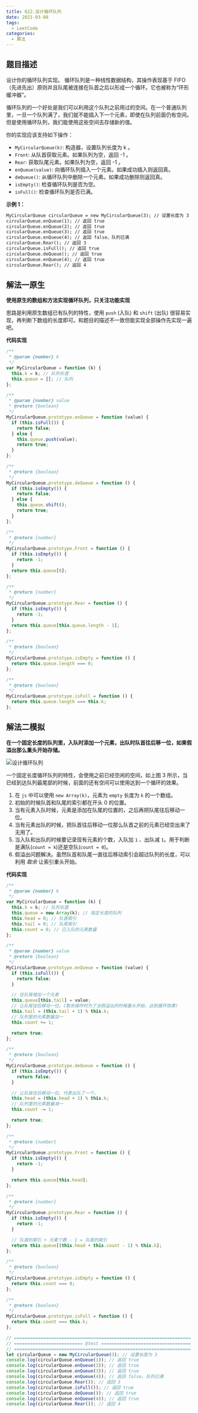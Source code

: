 ```yaml
---
title: 622.设计循环队列
date: 2021-03-08
tags:
  - LeetCode
categories:
  - 算法
---
```


## 题目描述

设计你的循环队列实现。 循环队列是一种线性数据结构，其操作表现基于 FIFO（先进先出）原则并且队尾被连接在队首之后以形成一个循环。它也被称为“环形缓冲器”。

循环队列的一个好处是我们可以利用这个队列之前用过的空间。在一个普通队列里，一旦一个队列满了，我们就不能插入下一个元素，即使在队列前面仍有空间。但是使用循环队列，我们能使用这些空间去存储新的值。

你的实现应该支持如下操作：

- `MyCircularQueue(k)`: 构造器，设置队列长度为 k 。
- `Front`: 从队首获取元素。如果队列为空，返回 -1 。
- `Rear`: 获取队尾元素。如果队列为空，返回 -1 。
- `enQueue(value)`: 向循环队列插入一个元素。如果成功插入则返回真。
- `deQueue()`: 从循环队列中删除一个元素。如果成功删除则返回真。
- `isEmpty()`: 检查循环队列是否为空。
- `isFull()`: 检查循环队列是否已满。

**示例 1：**

```md
MyCircularQueue circularQueue = new MyCircularQueue(3); // 设置长度为 3
circularQueue.enQueue(1); // 返回 true
circularQueue.enQueue(2); // 返回 true
circularQueue.enQueue(3); // 返回 true
circularQueue.enQueue(4); // 返回 false，队列已满
circularQueue.Rear(); // 返回 3
circularQueue.isFull(); // 返回 true
circularQueue.deQueue(); // 返回 true
circularQueue.enQueue(4); // 返回 true
circularQueue.Rear(); // 返回 4
```

## 解法一原生

**使用原生的数组和方法实现循环队列，只关注功能实现**

思路是利用原生数组已有队列的特性，使用 `push` (入队) 和 `shift` (出队) 很容易实现，再判断下数组的长度即可。和题目的描述不一致但能实现全部操作先实现一遍吧。

**代码实现**

```js
/**
 * @param {number} k
 */
var MyCircularQueue = function (k) {
  this.k = k; // 队列长度
  this.queue = []; // 队列
};

/**
 * @param {number} value
 * @return {boolean}
 */
MyCircularQueue.prototype.enQueue = function (value) {
  if (this.isFull()) {
    return false;
  } else {
    this.queue.push(value);
    return true;
  }
};

/**
 * @return {boolean}
 */
MyCircularQueue.prototype.deQueue = function () {
  if (this.isEmpty()) {
    return false;
  } else {
    this.queue.shift();
    return true;
  }
};

/**
 * @return {number}
 */
MyCircularQueue.prototype.Front = function () {
  if (this.isEmpty()) {
    return -1;
  }
  return this.queue[0];
};

/**
 * @return {number}
 */
MyCircularQueue.prototype.Rear = function () {
  if (this.isEmpty()) {
    return -1;
  }
  return this.queue[this.queue.length - 1];
};

/**
 * @return {boolean}
 */
MyCircularQueue.prototype.isEmpty = function () {
  return this.queue.length === 0;
};

/**
 * @return {boolean}
 */
MyCircularQueue.prototype.isFull = function () {
  return this.queue.length === this.k;
};
```

## 解法二模拟

**在一个固定长度的队列里，入队时添加一个元素，出队时队首往后移一位，如果假溢出那么重头开始存储。**

![设计循环队列](https://p3-juejin.byteimg.com/tos-cn-i-k3u1fbpfcp/98113b21d1bb4891a0d6df9593f3740f~tplv-k3u1fbpfcp-zoom-1.image)

一个固定长度循环队列的特性，会使用之前已经空闲的空间，如上图 3 所示，当已经到达队列最尾部的时候，前面的还有空间可以使用达到一个循环的效果。

1. 在 `js` 中可以使用 `new Array(k)`，元素为 `empty` 长度为 `k` 的一个数组。
2. 初始的时候队首和队尾的索引都在开头 0 的位置。
3. 当有元素入队时候，元素是添加在队尾的位置的，之后再把队尾往后移动一位。
4. 当有元素出队的时候，把队首往后移动一位那么队首之前的元素已经空出来了无用了。
5. 当入队和出队的时候要记录现有元素的个数，入队加 `1` 、出队减 `1`。用于判断是满队(`count = k`)还是空队(`count = 0`)。
6. 假溢出问题解决。虽然队首和队尾一直往后移动索引会超过队列的长度，可以利用 _取余_ 让索引重头开始。

**代码实现**

```js
/**
 * @param {number} k
 */
var MyCircularQueue = function (k) {
  this.k = k; // 队列长度
  this.queue = new Array(k); // 指定长度的队列
  this.head = 0; // 队首索引
  this.tail = 0; // 队尾索引
  this.count = 0; // 已入队的元素数量
};

/**
 * @param {number} value
 * @return {boolean}
 */
MyCircularQueue.prototype.enQueue = function (value) {
  if (this.isFull()) {
    return false;
  }

  // 往队尾增加一个元素
  this.queue[this.tail] = value;
  // 让队尾往后移动一位。(取余操作时为了当假溢出的时候重头开始，达到循环效果)
  this.tail = (this.tail + 1) % this.k;
  // 队列里的元素数量加一
  this.count += 1;

  return true;
};

/**
 * @return {boolean}
 */
MyCircularQueue.prototype.deQueue = function () {
  if (this.isEmpty()) {
    return false;
  }

  // 让队首往后移动一位，代表出队了一个。
  this.head = (this.head + 1) % this.k;
  // 队列里的元素数量减一
  this.count -= 1;

  return true;
};

/**
 * @return {number}
 */
MyCircularQueue.prototype.Front = function () {
  if (this.isEmpty()) {
    return -1;
  }

  return this.queue[this.head];
};

/**
 * @return {number}
 */
MyCircularQueue.prototype.Rear = function () {
  if (this.isEmpty()) {
    return -1;
  }

  // 队首的索引 + 元素个数 - 1 = 队尾的索引
  return this.queue[(this.head + this.count - 1) % this.k];
};

/**
 * @return {boolean}
 */
MyCircularQueue.prototype.isEmpty = function () {
  return this.count === 0;
};

/**
 * @return {boolean}
 */
MyCircularQueue.prototype.isFull = function () {
  return this.count === this.k;
};

// ===================================================================
// ========================== @test ==================================
// ===================================================================
let circularQueue = new MyCircularQueue(3); // 设置长度为 3
console.log(circularQueue.enQueue(1)); // 返回 true
console.log(circularQueue.enQueue(2)); // 返回 true
console.log(circularQueue.enQueue(3)); // 返回 true
console.log(circularQueue.enQueue(4)); // 返回 false，队列已满
console.log(circularQueue.Rear()); // 返回 3
console.log(circularQueue.isFull()); // 返回 true
console.log(circularQueue.deQueue()); // 返回 true
console.log(circularQueue.enQueue(4)); // 返回 true
console.log(circularQueue.Rear()); // 返回 4
```
